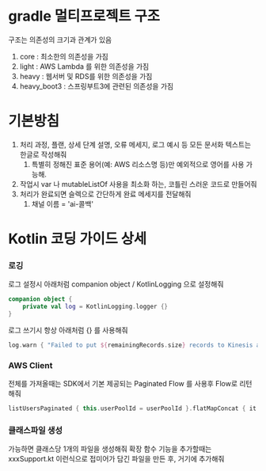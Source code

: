 # gradle 멀티프로젝트 구조

구조는 의존성의 크기과 관계가 있음

1. core : 최소한의 의존성을 가짐
2. light : AWS Lambda 를 위한 의존성을 가짐
3. heavy : 웹서버 및 RDS를 위한 의존성을 가짐
4. heavy_boot3 : 스프링부트3에 관련된 의존성을 가짐

# 기본방침

1. 처리 과정, 플랜, 상세 단계 설명, 오류 메세지, 로그 예시 등 모든 문서화 텍스트는 한글로 작성해줘
   1. 특별히 정해진 표준 용어(예: AWS 리소스명 등)만 예외적으로 영어를 사용 가능해.
2. 작업시 var 나 mutableListOf 사용을 최소화 하는, 코틀린 스러운 코드로 만들어줘
3. 처리가 완료되면 슬렉으로 간단하게 완료 메세지를 전달해줘
   1. 채널 이름 = 'ai-콜백'

# Kotlin 코딩 가이드 상세

### 로깅

로그 설정시 아래처럼 companion object / KotlinLogging 으로 설정해줘

```kotlin
companion object {
    private val log = KotlinLogging.logger {}
}
```

로그 쓰기시 항상 아래처럼 {} 를 사용해줘

```kotlin
log.warn { "Failed to put ${remainingRecords.size} records to Kinesis after $maxRetries retries." }
```

### AWS Client
전체를 가져올때는 SDK에서 기본 제공되는 Paginated Flow 를 사용후 Flow로 리턴해줘
```kotlin
listUsersPaginated { this.userPoolId = userPoolId }.flatMapConcat { it.users!!.asFlow() }
```

### 클래스파일 생성

가능하면 클래스당 1개의 파일을 생성해줘
확장 함수 기능을 추가할때는 xxxSupport.kt 이런식으로 접미어가 담긴 파일을 만든 후, 거기에 추가해줘

